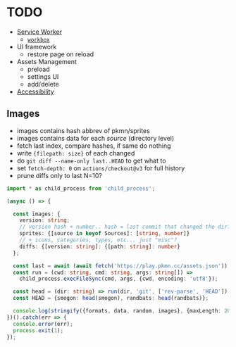 # TODO

- [Service Worker](https://vite-pwa-org.netlify.app/)
  - [`workbox`](https://developer.chrome.com/docs/workbox/)
- UI framework
  - restore page on reload
- Assets Management
  - preload
  - settings UI
  - add/delete
- [Accessibility](https://wave.webaim.org/)

## Images

- images contains hash abbrev of pkmn/sprites
- images contains data for each *source* (directory level)
- fetch last index, compare hashes, if same do nothing
- write `{filepath: size}` of each changed
- do `git diff --name-only last..HEAD` to get what to
- set `fetch-depth: 0` on `actions/checkout@v3` for full history
- prune diffs only to last N=10?

```ts
import * as child_process from 'child_process';

(async () => {

  const images: {
    version: string;
    // version hash + number.. hash = last commit that changed the dir?
    sprites: {[source in keyof Sources]: [string, number]}
    // + icons, categories, types, etc... just "misc"?
    diffs: {[version: string]: {[path: string]: number}
  };

  const last = await (await fetch('https://play.pkmn.cc/assets.json')).json();
  const run = (cwd: string, cmd: string, args: string[]) =>
    child_process.execFileSync(cmd, args, {cwd, encoding: 'utf8'});

  const head = (dir: string) => run(dir, 'git', ['rev-parse', 'HEAD']).slice(0, abbrev);
  const HEAD = {smogon: head(smogon), randbats: head(randbats)};

  console.log(stringify({formats, data, random, images}, {maxLength: 200}));
})().catch(err => {
  console.error(err);
  process.exit(1);
});
```
